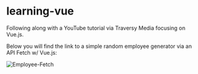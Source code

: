 # learning-vue

Following along with a YouTube tutorial via Traversy Media focusing on Vue.js.

Below you will find the link to a simple random employee generator via an API Fetch w/ Vue.js:

![Employee-Fetch](https://chemacenturion.github.io/learning-vue/)
